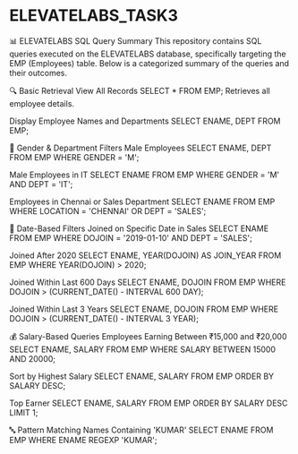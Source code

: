 # ELEVATELABS_TASK3
📊 ELEVATELABS SQL Query Summary
This repository contains SQL queries executed on the ELEVATELABS database, specifically targeting the EMP (Employees) table. Below is a categorized summary of the queries and their outcomes.

🔍 Basic Retrieval
View All Records SELECT * FROM EMP; Retrieves all employee details.

Display Employee Names and Departments SELECT ENAME, DEPT FROM EMP;

👥 Gender & Department Filters
Male Employees SELECT ENAME, DEPT FROM EMP WHERE GENDER = 'M';

Male Employees in IT SELECT ENAME FROM EMP WHERE GENDER = 'M' AND DEPT = 'IT';

Employees in Chennai or Sales Department SELECT ENAME FROM EMP WHERE LOCATION = 'CHENNAI' OR DEPT = 'SALES';

📅 Date-Based Filters
Joined on Specific Date in Sales SELECT ENAME FROM EMP WHERE DOJOIN = '2019-01-10' AND DEPT = 'SALES';

Joined After 2020 SELECT ENAME, YEAR(DOJOIN) AS JOIN_YEAR FROM EMP WHERE YEAR(DOJOIN) > 2020;

Joined Within Last 600 Days SELECT ENAME, DOJOIN FROM EMP WHERE DOJOIN > (CURRENT_DATE() - INTERVAL 600 DAY);

Joined Within Last 3 Years SELECT ENAME, DOJOIN FROM EMP WHERE DOJOIN > (CURRENT_DATE() - INTERVAL 3 YEAR);

💰 Salary-Based Queries
Employees Earning Between ₹15,000 and ₹20,000 SELECT ENAME, SALARY FROM EMP WHERE SALARY BETWEEN 15000 AND 20000;

Sort by Highest Salary SELECT ENAME, SALARY FROM EMP ORDER BY SALARY DESC;

Top Earner SELECT ENAME, SALARY FROM EMP ORDER BY SALARY DESC LIMIT 1;

🔤 Pattern Matching
Names Containing 'KUMAR' SELECT ENAME FROM EMP WHERE ENAME REGEXP 'KUMAR';
